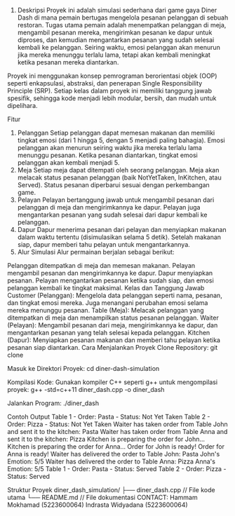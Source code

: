 1. Deskripsi
Proyek ini adalah simulasi sederhana dari game gaya Diner Dash di mana pemain bertugas mengelola pesanan pelanggan di sebuah restoran. Tugas utama pemain adalah menempatkan pelanggan di meja, mengambil pesanan mereka, mengirimkan pesanan ke dapur untuk diproses, dan kemudian mengantarkan pesanan yang sudah selesai kembali ke pelanggan. Seiring waktu, emosi pelanggan akan menurun jika mereka menunggu terlalu lama, tetapi akan kembali meningkat ketika pesanan mereka diantarkan.

Proyek ini menggunakan konsep pemrograman berorientasi objek (OOP) seperti enkapsulasi, abstraksi, dan penerapan Single Responsibility Principle (SRP). Setiap kelas dalam proyek ini memiliki tanggung jawab spesifik, sehingga kode menjadi lebih modular, bersih, dan mudah untuk dipelihara.

Fitur
1. Pelanggan
Setiap pelanggan dapat memesan makanan dan memiliki tingkat emosi (dari 1 hingga 5, dengan 5 menjadi paling bahagia).
Emosi pelanggan akan menurun seiring waktu jika mereka terlalu lama menunggu pesanan.
Ketika pesanan diantarkan, tingkat emosi pelanggan akan kembali menjadi 5.
2. Meja
Setiap meja dapat ditempati oleh seorang pelanggan.
Meja akan melacak status pesanan pelanggan (baik NotYetTaken, InKitchen, atau Served).
Status pesanan diperbarui sesuai dengan perkembangan game.
3. Pelayan
Pelayan bertanggung jawab untuk mengambil pesanan dari pelanggan di meja dan mengirimkannya ke dapur.
Pelayan juga mengantarkan pesanan yang sudah selesai dari dapur kembali ke pelanggan.
4. Dapur
Dapur menerima pesanan dari pelayan dan menyiapkan makanan dalam waktu tertentu (disimulasikan selama 5 detik).
Setelah makanan siap, dapur memberi tahu pelayan untuk mengantarkannya.
5. Alur Simulasi
Alur permainan berjalan sebagai berikut:

Pelanggan ditempatkan di meja dan memesan makanan.
Pelayan mengambil pesanan dan mengirimkannya ke dapur.
Dapur menyiapkan pesanan.
Pelayan mengantarkan pesanan ketika sudah siap, dan emosi pelanggan kembali ke tingkat maksimal.
Kelas dan Tanggung Jawab
Customer (Pelanggan): Mengelola data pelanggan seperti nama, pesanan, dan tingkat emosi mereka. Juga menangani perubahan emosi selama mereka menunggu pesanan.
Table (Meja): Melacak pelanggan yang ditempatkan di meja dan menampilkan status pesanan pelanggan.
Waiter (Pelayan): Mengambil pesanan dari meja, mengirimkannya ke dapur, dan mengantarkan pesanan yang telah selesai kepada pelanggan.
Kitchen (Dapur): Menyiapkan pesanan makanan dan memberi tahu pelayan ketika pesanan siap diantarkan.
Cara Menjalankan Proyek
Clone Repository:
git clone <repository-url>

Masuk ke Direktori Proyek:
cd diner-dash-simulation

Kompilasi Kode: Gunakan kompiler C++ seperti g++ untuk mengompilasi proyek:
g++ -std=c++11 diner_dash.cpp -o diner_dash

Jalankan Program:
./diner_dash

Contoh Output
Table 1 - Order: Pasta - Status: Not Yet Taken
Table 2 - Order: Pizza - Status: Not Yet Taken
Waiter has taken order from Table John and sent it to the kitchen: Pasta
Waiter has taken order from Table Anna and sent it to the kitchen: Pizza
Kitchen is preparing the order for John...
Kitchen is preparing the order for Anna...
Order for John is ready!
Order for Anna is ready!
Waiter has delivered the order to Table John: Pasta
John's Emotion: 5/5
Waiter has delivered the order to Table Anna: Pizza
Anna's Emotion: 5/5
Table 1 - Order: Pasta - Status: Served
Table 2 - Order: Pizza - Status: Served

Struktur Proyek
diner_dash_simulation/
├── diner_dash.cpp  // File kode utama
└── README.md       // File dokumentasi
CONTACT:
Hammam Mokhamad (5223600064)
Indrasta Widyadana (5223600064)

